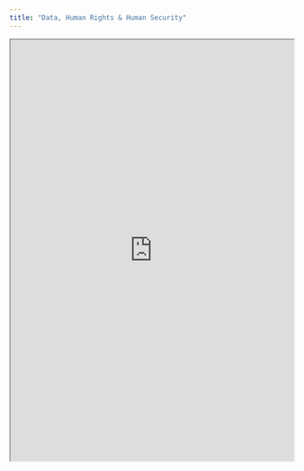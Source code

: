```yaml
---
title: "Data, Human Rights & Human Security"
---
```




<iframe height="750" width="100%" src="https://ewelton.github.io/ktest/wiki.html#Data,%20Human%20Rights%20&%20Human%20Security"></iframe>
